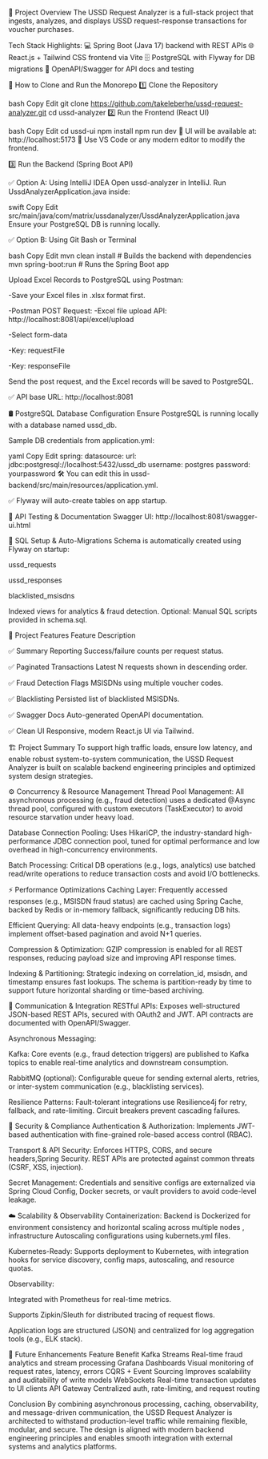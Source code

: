 📌 Project Overview
The USSD Request Analyzer is a full-stack project that ingests, analyzes, and displays USSD request-response transactions for voucher purchases.

Tech Stack Highlights:
💻 Spring Boot (Java 17) backend with REST APIs
🌐 React.js + Tailwind CSS frontend via Vite
🗄️ PostgreSQL with Flyway for DB migrations
📘 OpenAPI/Swagger for API docs and testing

🚀 How to Clone and Run the Monorepo
1️⃣ Clone the Repository

bash
Copy
Edit
git clone https://github.com/takeleberhe/ussd-request-analyzer.git
cd ussd-analyzer
2️⃣ Run the Frontend (React UI)

bash
Copy
Edit
cd ussd-ui
npm install
npm run dev
🔹 UI will be available at: http://localhost:5173
🔹 Use VS Code or any modern editor to modify the frontend.

3️⃣ Run the Backend (Spring Boot API)

✅ Option A: Using IntelliJ IDEA
Open ussd-analyzer in IntelliJ.
Run UssdAnalyzerApplication.java inside:

swift
Copy
Edit
src/main/java/com/matrix/ussdanalyzer/UssdAnalyzerApplication.java
Ensure your PostgreSQL DB is running locally.

✅ Option B: Using Git Bash or Terminal

bash
Copy
Edit
  mvn clean install         # Builds the backend with dependencies
  mvn spring-boot:run       # Runs the Spring Boot app
  
Upload Excel Records to PostgreSQL using Postman:

-Save your Excel files in .xlsx format first.

-Postman POST Request:
-Excel file upload API: http://localhost:8081/api/excel/upload

-Select form-data

-Key: requestFile

-Key: responseFile

Send the post request, and the Excel records will be saved to PostgreSQL.

✅ API base URL: http://localhost:8081

🛢️ PostgreSQL Database Configuration
Ensure PostgreSQL is running locally with a database named ussd_db.

Sample DB credentials from application.yml:

yaml
Copy
Edit
spring:
  datasource:
    url: jdbc:postgresql://localhost:5432/ussd_db
    username: postgres
    password: yourpassword
🛠 You can edit this in ussd-backend/src/main/resources/application.yml.

✅ Flyway will auto-create tables on app startup.

📖 API Testing & Documentation
Swagger UI: http://localhost:8081/swagger-ui.html

🧩 SQL Setup & Auto-Migrations
Schema is automatically created using Flyway on startup:

ussd_requests

ussd_responses

blacklisted_msisdns

Indexed views for analytics & fraud detection.
Optional: Manual SQL scripts provided in schema.sql.

🧠 Project Features
Feature	Description

✅ Summary Reporting	Success/failure counts per request status.

✅ Paginated Transactions	Latest N requests shown in descending order.

✅ Fraud Detection	Flags MSISDNs using multiple voucher codes.

✅ Blacklisting	Persisted list of blacklisted MSISDNs.

✅ Swagger Docs	Auto-generated OpenAPI documentation.

✅ Clean UI	Responsive, modern React.js UI via Tailwind.

🏗️ Project Summary
To support high traffic loads, ensure low latency, and enable robust system-to-system communication, the USSD Request Analyzer is built on scalable backend engineering principles and optimized system design strategies.

⚙️ Concurrency & Resource Management
Thread Pool Management:
All asynchronous processing (e.g., fraud detection) uses a dedicated @Async thread pool, configured with custom executors (TaskExecutor) to avoid resource starvation under heavy load.

Database Connection Pooling:
Uses HikariCP, the industry-standard high-performance JDBC connection pool, tuned for optimal performance and low overhead in high-concurrency environments.

Batch Processing:
Critical DB operations (e.g., logs, analytics) use batched read/write operations to reduce transaction costs and avoid I/O bottlenecks.

⚡ Performance Optimizations
Caching Layer:
Frequently accessed responses (e.g., MSISDN fraud status) are cached using Spring Cache, backed by Redis or in-memory fallback, significantly reducing DB hits.

Efficient Querying:
All data-heavy endpoints (e.g., transaction logs) implement offset-based pagination and avoid N+1 queries.

Compression & Optimization:
GZIP compression is enabled for all REST responses, reducing payload size and improving API response times.

Indexing & Partitioning:
Strategic indexing on correlation_id, msisdn, and timestamp ensures fast lookups. The schema is partition-ready by time to support future horizontal sharding or time-based archiving.

📡 Communication & Integration
RESTful APIs:
Exposes well-structured JSON-based REST APIs, secured with OAuth2 and JWT. API contracts are documented with OpenAPI/Swagger.

Asynchronous Messaging:

Kafka: Core events (e.g., fraud detection triggers) are published to Kafka topics to enable real-time analytics and downstream consumption.

RabbitMQ (optional): Configurable queue for sending external alerts, retries, or inter-system communication (e.g., blacklisting services).

Resilience Patterns:
Fault-tolerant integrations use Resilience4j for retry, fallback, and rate-limiting. Circuit breakers prevent cascading failures.

🔐 Security & Compliance
Authentication & Authorization:
Implements JWT-based authentication with fine-grained role-based access control (RBAC).

Transport & API Security:
Enforces HTTPS, CORS, and secure headers,Spring Security. REST APIs are protected against common threats (CSRF, XSS, injection).

Secret Management:
Credentials and sensitive configs are externalized via Spring Cloud Config, Docker secrets, or vault providers to avoid code-level leakage.

☁️ Scalability & Observability
Containerization:
Backend is Dockerized for environment consistency and horizontal scaling across multiple nodes , infrastructure Autoscaling configurations using kubernets.yml files.

Kubernetes-Ready:
Supports deployment to Kubernetes, with integration hooks for service discovery, config maps, autoscaling, and resource quotas.

Observability:

Integrated with Prometheus for real-time metrics.

Supports Zipkin/Sleuth for distributed tracing of request flows.

Application logs are structured (JSON) and centralized for log aggregation tools (e.g., ELK stack).

🔭 Future Enhancements
Feature	Benefit
Kafka Streams	Real-time fraud analytics and stream processing
Grafana Dashboards	Visual monitoring of request rates, latency, errors
CQRS + Event Sourcing	Improves scalability and auditability of write models
WebSockets	Real-time transaction updates to UI clients
API Gateway	Centralized auth, rate-limiting, and request routing

 Conclusion
By combining asynchronous processing, caching, observability, and message-driven communication, the USSD Request Analyzer is architected to withstand production-level traffic while remaining flexible, modular, and secure. The design is aligned with modern backend engineering principles and enables smooth integration with external systems and analytics platforms.

